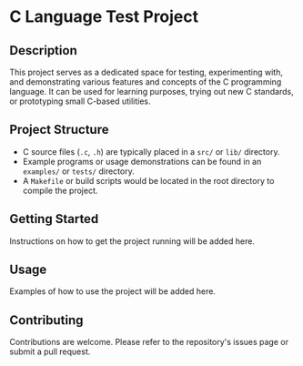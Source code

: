 # C Language Test Project

## Description
This project serves as a dedicated space for testing, experimenting with, and demonstrating various features and concepts of the C programming language. It can be used for learning purposes, trying out new C standards, or prototyping small C-based utilities.

## Project Structure
- C source files (`.c`, `.h`) are typically placed in a `src/` or `lib/` directory.
- Example programs or usage demonstrations can be found in an `examples/` or `tests/` directory.
- A `Makefile` or build scripts would be located in the root directory to compile the project.

## Getting Started
Instructions on how to get the project running will be added here.

## Usage
Examples of how to use the project will be added here.

## Contributing
Contributions are welcome. Please refer to the repository's issues page or submit a pull request.
